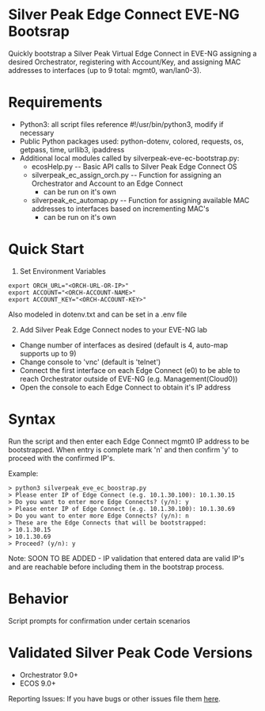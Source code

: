 # Silver Peak Edge Connect EVE-NG Bootsrap
Quickly bootstrap a Silver Peak Virtual Edge Connect in EVE-NG assigning a desired Orchestrator, registering with Account/Key, and assigning MAC addresses to interfaces (up to 9 total: mgmt0, wan/lan0-3).

# Requirements
- Python3:  all script files reference #!/usr/bin/python3, modify if necessary 
- Public Python packages used: python-dotenv, colored, requests, os, getpass, time, urllib3, ipaddress
- Additional local modules called by silverpeak-eve-ec-bootstrap.py:
    - ecosHelp.py -- Basic API calls to Silver Peak Edge Connect OS
    - silverpeak_ec_assign_orch.py -- Function for assigning an Orchestrator and Account to an Edge Connect
        - can be run on it's own
    - silverpeak_ec_automap.py -- Function for assigning available MAC addresses to interfaces based on incrementing MAC's
        - can be run on it's own


# Quick Start

1. Set Environment Variables
```
export ORCH_URL="<ORCH-URL-OR-IP>" 
export ACCOUNT="<ORCH-ACCOUNT-NAME>" 
export ACCOUNT_KEY="<ORCH-ACCOUNT-KEY>" 
```
Also modeled in dotenv.txt and can be set in a .env file


2. Add Silver Peak Edge Connect nodes to your EVE-NG lab
- Change number of interfaces as desired (default is 4, auto-map supports up to 9)
- Change console to 'vnc' (default is 'telnet')
- Connect the first interface on each Edge Connect (e0) to be able to reach Orchestrator outside of EVE-NG (e.g. Management(Cloud0))
- Open the console to each Edge Connect to obtain it's IP address


# Syntax

Run the script and then enter each Edge Connect mgmt0 IP address to be bootstrapped. When entry is complete mark 'n' and then confirm 'y' to proceed with the confirmed IP's.

Example:

```
> python3 silverpeak_eve_ec_boostrap.py
> Please enter IP of Edge Connect (e.g. 10.1.30.100): 10.1.30.15
> Do you want to enter more Edge Connects? (y/n): y
> Please enter IP of Edge Connect (e.g. 10.1.30.100): 10.1.30.69
> Do you want to enter more Edge Connects? (y/n): n
> These are the Edge Connects that will be bootstrapped:
> 10.1.30.15
> 10.1.30.69
> Proceed? (y/n): y
```



Note: SOON TO BE ADDED - IP validation that entered data are valid IP's and are reachable before including them in the bootstrap process.

# Behavior
Script prompts for confirmation under certain scenarios

# Validated Silver Peak Code Versions
-   Orchestrator 9.0+
-   ECOS 9.0+

Reporting Issues:
If you have bugs or other issues file them [here](issues).
